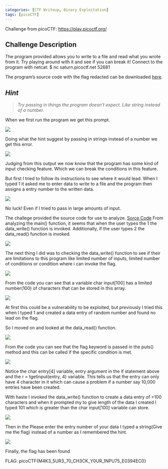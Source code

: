 ```yaml
---
categories: [CTF Writeup, Binary Exploitation]
tags: [picoCTF]
---
```


Challenge from picoCTF: https://play.picoctf.org/

## Challenge Description

The program provided allows you to write to a file and read what you wrote from it. Try playing around with it and see if you can break it!
Connect to the program with netcat: $ nc saturn.picoctf.net 52681

The program’s source code with the flag redacted can be downloaded [here](<[https://artifacts.picoctf.net/c/543/program-redacted.c](https://artifacts.picoctf.net/c/543/program-redacted.c)>).

## _Hint_

> _Try passing in things the program doesn’t expect. Like string instead of a number._

When we first run the program we get this prompt.

![](https://cdn-images-1.medium.com/max/2000/1*1jCNqpecRNoS-_0XOrLmmA.png)

Doing what the hint suggest by passing in strings instead of a number we get this error.

![](https://cdn-images-1.medium.com/max/2000/1*5xvfcTME9z4bVprsvS-2xQ.png)

Judging from this output we now know that the program has some kind of input checking feature. Which we can break the conditions in this feature.

But first I tried to follow its instructions to see where it would lead.
When I typed 1 it asked me to enter data to write to a file and the program then assigns a entry number to the written data.

![](https://cdn-images-1.medium.com/max/2000/1*EDqVW-j9XfZL8CzylSmU_g.png)

No luck! Even if I tried to pass in large amounts of input.

The challege provided the source code for use to analyze. [Sorce Code](https://artifacts.picoctf.net/c/543/program-redacted.c)
From analyzing the main() function, it seems that when the user types the 1 the data_write() function is invoked. Additionally, if the user types 2 the data_read() function is invoked.

![](https://cdn-images-1.medium.com/max/2000/1*mdTJFX9GOMVBTNH4SzWdug.png)

The next thing I did was to checking the data_write() function to see if their are limitations to this program like limited number of inputs, limited number of conditions or condition where i can invoke the flag.

![](https://cdn-images-1.medium.com/max/2000/1*0slJWt9h7NIxzKQjo8K8IA.png)

From the code you can see that a variable char input[100] has a limited number(100) of characters that can be stored in this array.

![](https://cdn-images-1.medium.com/max/2000/1*b3b0YPMAx9J20at1FvpGBQ.png)

At first this could be a vulnerability to be exploited, but previously I tried this when I typed 1 and created a data entry of random number and found no lead on the flag.

So I moved on and looked at the data_read() function.

![](https://cdn-images-1.medium.com/max/2000/1*RrdbNTWeQ7LWEHg-Cc4HyA.png)

From the code you can see that the flag keyword is passed in the puts() method and this can be called if the specific condition is met.

![](https://cdn-images-1.medium.com/max/2000/1*uwHW9oLaZO0XgTu8Mg593Q.png)

Notice the char entry[4] variable, entry argument in the if statement above and the r = tgetinput(entry, 4) variable. This tells us that the entry can only have 4 character in it which can cause a problem if a number say 10,000 entries have been created.

With haste I invoked the data_write() function to create a data entry of >100 characters and when it prompted my to give length of the data I created I typed 101 which is greater than the char input[100] variable can store.

![](https://cdn-images-1.medium.com/max/2000/1*SguS7F_mXz3HuZO2Z6KCig.png)

Then in the Please enter the entry number of your data I typed a string(Give me the flag) instead of a number as I remembered the hint.

![](https://cdn-images-1.medium.com/max/2000/1*5eu4XZqA8XhJJ_N2GmRFFA.png)

Finally, the flag has been found

FLAG: picoCTF{M4K3_5UR3_70_CH3CK_Y0UR_1NPU75_E0394EC0}
